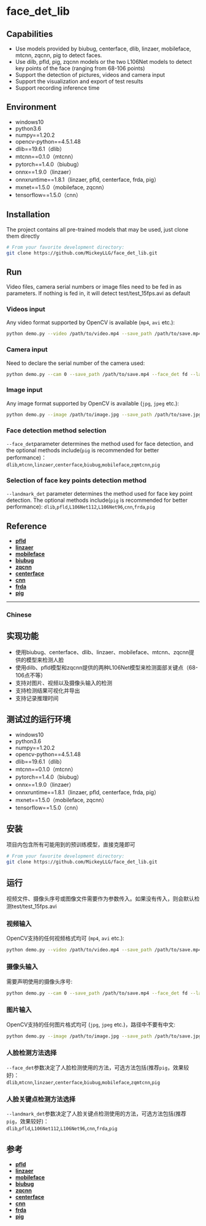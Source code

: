 # face_det_lib
## Capabilities
-  Use models provided by biubug, centerface, dlib, linzaer, mobileface, mtcnn, zqcnn, pig to detect faces.
-  Use dilb, pfld, pig, zqcnn models or the two L106Net models to detect key points of the face (ranging from 68-106 points)
-  Support the detection of pictures, videos and camera input
-  Support the visualization and export of test results
-  Support recording inference time
## Environment
-  windows10
-  python3.6
-  numpy==1.20.2
-  opencv-python==4.5.1.48
-  dlib==19.6.1（dlib）
-  mtcnn==0.1.0（mtcnn）
-  pytorch==1.4.0（biubug）
-  onnx==1.9.0（linzaer）
-  onnxruntime==1.8.1（linzaer, pfld, centerface, frda, pig）
-  mxnet==1.5.0（mobileface, zqcnn）
-  tensorflow==1.5.0（cnn）
## Installation
The project contains all pre-trained models that may be used, just clone them directly
```bash
# From your favorite development directory:
git clone https://github.com/MickeyLLG/face_det_lib.git
```
## Run
Video files, camera serial numbers or image files need to be fed in as parameters. If nothing is fed in, it will detect test/test_15fps.avi as default
### Videos input

Any video format supported by OpenCV is available (`mp4`, `avi` etc.):

```bash
python demo.py --video /path/to/video.mp4 --save_path /path/to/save.mp4 --face_det fd --landmark_det ld
```
### Camera input

Need to declare the serial number of the camera used: 

```bash
python demo.py --cam 0 --save_path /path/to/save.mp4 --face_det fd --landmark_det ld
```
### Image input

Any image format supported by OpenCV is available (`jpg`, `jpeg` etc.):

```bash
python demo.py --image /path/to/image.jpg --save_path /path/to/save.jpg --face_det fd --landmark_det ld
```
### Face detection method selection
`--face_det`parameter determines the method used for face detection, and the optional methods include(`pig` is recommended for better performance)：  
`dlib`,`mtcnn`,`linzaer`,`centerface`,`biubug`,`mobileface`,`zqmtcnn`,`pig`
### Selection of face key points detection method
`--landmark_det` parameter determines the method used for face key point detection. The optional methods include(`pig` is recommended for better performance):
`dlib`,`pfld`,`L106Net112`,`L106Net96`,`cnn`,`frda`,`pig`
## Reference
- [**pfld**](https://github.com/xindongzhang/MNN-APPLICATIONS "pfld")
- [**linzaer**](https://github.com/Linzaer/Ultra-Light-Fast-Generic-Face-Detector-1MB "linzaer")
- [**mobileface**](https://github.com/becauseofAI/MobileFace "mobileface")
- [**biubug**](https://github.com/biubug6/Face-Detector-1MB-with-landmark "biugbug")
- [**zqcnn**](https://github.com/zuoqing1988/train-mtcnn-head "zqcnn")
- [**centerface**](https://github.com/Star-Clouds/centerface "centerface")
- [**cnn**](https://github.com/yinguobing/head-pose-estimation "cnn")
- [**frda**](https://github.com/Star-Clouds/FRDA "frda")
- [**pig**](https://github.com/610265158/Peppa_Pig_Face_Engine "pig")

***
### Chinese

## 实现功能

-  使用biubug、centerface、dlib、linzaer、mobileface、mtcnn、zqcnn提供的模型来检测人脸
-  使用dilb、pfld模型和zqcnn提供的两种L106Net模型来检测面部关键点（68-106点不等）
-  支持对图片、视频以及摄像头输入的检测
-  支持检测结果可视化并导出
-  支持记录推理时间
## 测试过的运行环境
-  windows10
-  python3.6
-  numpy==1.20.2
-  opencv-python==4.5.1.48
-  dlib==19.6.1（dlib）
-  mtcnn==0.1.0（mtcnn）
-  pytorch==1.4.0（biubug）
-  onnx==1.9.0（linzaer）
-  onnxruntime==1.8.1（linzaer, pfld, centerface, frda, pig）
-  mxnet==1.5.0（mobileface, zqcnn）
-  tensorflow==1.5.0（cnn）
## 安装
项目内包含所有可能用到的预训练模型，直接克隆即可
```bash
# From your favorite development directory:
git clone https://github.com/MickeyLLG/face_det_lib.git
```
## 运行
视频文件、摄像头序号或图像文件需要作为参数传入。如果没有传入，则会默认检测test/test_15fps.avi
### 视频输入

OpenCV支持的任何视频格式均可 (`mp4`, `avi` etc.):

```bash
python demo.py --video /path/to/video.mp4 --save_path /path/to/save.mp4 --face_det fd --landmark_det ld
```
### 摄像头输入

需要声明使用的摄像头序号:

```bash
python demo.py --cam 0 --save_path /path/to/save.mp4 --face_det fd --landmark_det ld
```
### 图片输入

OpenCV支持的任何图片格式均可 (`jpg`, `jpeg` etc.)，路径中不要有中文:

```bash
python demo.py --image /path/to/image.jpg --save_path /path/to/save.jpg --face_det fd --landmark_det ld
```
### 人脸检测方法选择
`--face_det`参数决定了人脸检测使用的方法，可选方法包括(推荐`pig`，效果较好)：  
`dlib`,`mtcnn`,`linzaer`,`centerface`,`biubug`,`mobileface`,`zqmtcnn`,`pig`

### 人脸关键点检测方法选择
`--landmark_det`参数决定了人脸关键点检测使用的方法，可选方法包括(推荐`pig`，效果较好)：  
`dlib`,`pfld`,`L106Net112`,`L106Net96`,`cnn`,`frda`,`pig`

## 参考
- [**pfld**](https://github.com/xindongzhang/MNN-APPLICATIONS "pfld")
- [**linzaer**](https://github.com/Linzaer/Ultra-Light-Fast-Generic-Face-Detector-1MB "linzaer")
- [**mobileface**](https://github.com/becauseofAI/MobileFace "mobileface")
- [**biubug**](https://github.com/biubug6/Face-Detector-1MB-with-landmark "biugbug")
- [**zqcnn**](https://github.com/zuoqing1988/train-mtcnn-head "zqcnn")
- [**centerface**](https://github.com/Star-Clouds/centerface "centerface")
- [**cnn**](https://github.com/yinguobing/head-pose-estimation "cnn")
- [**frda**](https://github.com/Star-Clouds/FRDA "frda")
- [**pig**](https://github.com/610265158/Peppa_Pig_Face_Engine "pig")

